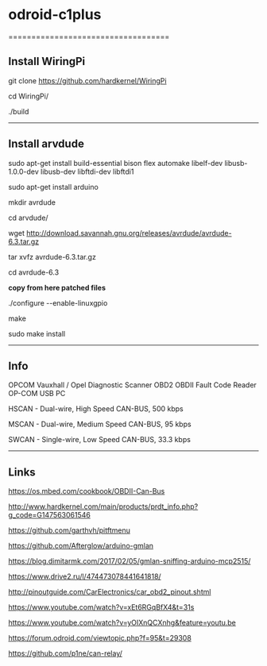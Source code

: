 # odroid-c1plus
===================================

Install WiringPi
------------------
git clone https://github.com/hardkernel/WiringPi

cd WiringPi/

./build

***
Install arvdude
---------------------

sudo apt-get install build-essential bison flex automake libelf-dev libusb-1.0.0-dev libusb-dev libftdi-dev libftdi1

sudo apt-get install arduino

mkdir avrdude

cd arvdude/

wget http://download.savannah.gnu.org/releases/avrdude/avrdude-6.3.tar.gz

tar xvfz avrdude-6.3.tar.gz 

cd avrdude-6.3

**copy from here patched files**

./configure --enable-linuxgpio

make

sudo make install


***
Info
---------------------

OPCOM Vauxhall / Opel Diagnostic Scanner OBD2 OBDII Fault Code Reader OP-COM USB PC

HSCAN - Dual-wire, High Speed CAN-BUS, 500 kbps

MSCAN - Dual-wire, Medium Speed CAN-BUS, 95 kbps

SWCAN - Single-wire, Low Speed CAN-BUS, 33.3 kbps

***
Links
---------------------------------------
https://os.mbed.com/cookbook/OBDII-Can-Bus

http://www.hardkernel.com/main/products/prdt_info.php?g_code=G147563061546

https://github.com/garthvh/pitftmenu

https://github.com/Afterglow/arduino-gmlan

https://blog.dimitarmk.com/2017/02/05/gmlan-sniffing-arduino-mcp2515/

https://www.drive2.ru/l/474473078441641818/

http://pinoutguide.com/CarElectronics/car_obd2_pinout.shtml

https://www.youtube.com/watch?v=xEt6RGqBfX4&t=31s

https://www.youtube.com/watch?v=yOIXnQCXnhg&feature=youtu.be

https://forum.odroid.com/viewtopic.php?f=95&t=29308

https://github.com/p1ne/can-relay/



